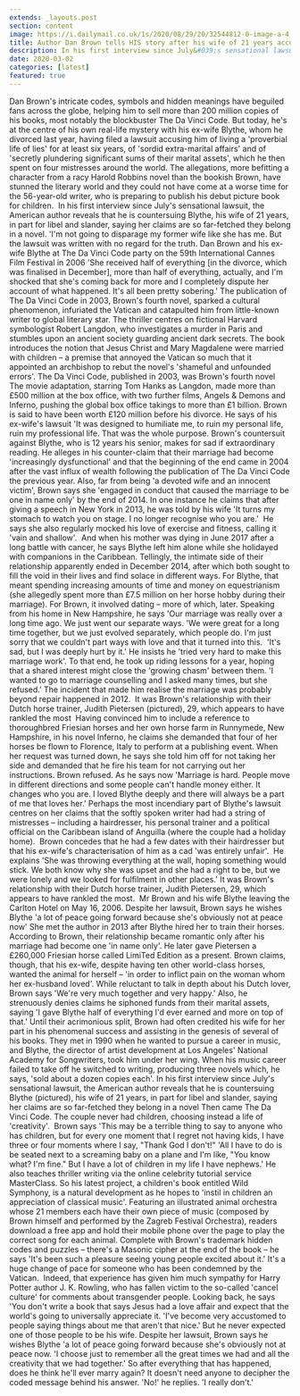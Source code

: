 ```yaml
---
extends: _layouts.post
section: content
image: https://i.dailymail.co.uk/1s/2020/08/29/20/32544812-0-image-a-4_1598729572585.jpg 
title: Author Dan Brown tells HIS story after his wife of 21 years accused him of a secret &#039;life of lies&#039; 
description: In his first interview since July&#039;s sensational lawsuit, the American author Dan Brown reveals that he is countersuing Blythe, his wife of 21 years, in part for libel and slander. 
date: 2020-03-02 
categories: [latest] 
featured: true 
--- 
```

Dan Brown&#039;s intricate codes, symbols and hidden meanings have beguiled fans across the globe, helping him to sell more than 200 million copies of his books, most notably the blockbuster The Da Vinci Code.
But today, he&#039;s at the centre of his own real-life mystery with his ex-wife Blythe, whom he divorced last year, having filed a lawsuit accusing him of living a &#039;proverbial life of lies&#039; for at least six years, of &#039;sordid extra-marital affairs&#039; and of &#039;secretly plundering significant sums of their marital assets&#039;, which he then spent on four mistresses around the world.
The allegations, more befitting a character from a racy Harold Robbins novel than the bookish Brown, have stunned the literary world and they could not have come at a worse time for the 56-year-old writer, who is preparing to publish his debut picture book for children.&nbsp;
In his first interview since July&#039;s sensational lawsuit, the American author reveals that he is countersuing Blythe, his wife of 21 years, in part for libel and slander, saying her claims are so far-fetched they belong in a novel.
&#039;I&#039;m not going to disparage my former wife like she has me. But the lawsuit was written with no regard for the truth.
Dan Brown and his ex-wife Blythe at The Da Vinci Code party on the 59th International Cannes Film Festival in 2006
&#039;She received half of everything [in the divorce, which was finalised in December], more than half of everything, actually, and I&#039;m shocked that she&#039;s coming back for more and I completely dispute her account of what happened. It&#039;s all been pretty sobering.&#039;
The publication of The Da Vinci Code in 2003, Brown&#039;s fourth novel, sparked a cultural phenomenon, infuriated the Vatican and catapulted him from little-known writer to global literary star.
The thriller centres on fictional Harvard symbologist Robert Langdon, who investigates a murder in Paris and stumbles upon an ancient society guarding ancient dark secrets.
The book introduces the notion that Jesus Christ and Mary Magdalene were married with children &ndash; a premise that annoyed the Vatican so much that it appointed an archbishop to rebut the novel&#039;s &#039;shameful and unfounded errors&#039;.
 The Da Vinci Code, published in 2003, was Brown&#039;s fourth novel
The movie adaptation, starring Tom Hanks as Langdon, made more than &pound;500 million at the box office, with two further films, Angels &amp; Demons and Inferno, pushing the global box office takings to more than &pound;1 billion.
Brown is said to have been worth &pound;120 million before his divorce.
He says of his ex-wife&#039;s lawsuit &#039;It was designed to humiliate me, to ruin my personal life, ruin my professional life. That was the whole purpose. Brown&#039;s countersuit against Blythe, who is 12 years his senior, makes for sad if extraordinary reading.
He alleges in his counter-claim that their marriage had become &#039;increasingly dysfunctional&#039; and that the beginning of the end came in 2004 after the vast influx of wealth following the publication of The Da Vinci Code the previous year.
Also, far from being &#039;a devoted wife and an innocent victim&#039;, Brown says she &#039;engaged in conduct that caused the marriage to be one in name only&#039; by the end of 2014.
In one instance he claims that after giving a speech in New York in 2013, he was told by his wife &#039;It turns my stomach to watch you on stage. I no longer recognise who you are.&#039;&nbsp;
He says she also regularly mocked his love of exercise and fitness, calling it &#039;vain and shallow&#039;.&nbsp;
And when his mother was dying in June 2017 after a long battle with cancer, he says Blythe left him alone while she holidayed with companions in the Caribbean.
Tellingly, the intimate side of their relationship apparently ended in December 2014, after which both sought to fill the void in their lives and find solace in different ways.
For Blythe, that meant spending increasing amounts of time and money on equestrianism (she allegedly spent more than &pound;7.5 million on her horse hobby during their marriage). For Brown, it involved dating &ndash; more of which, later.
Speaking from his home in New Hampshire, he says &#039;Our marriage was really over a long time ago. We just went our separate ways.
&#039;We were great for a long time together, but we just evolved separately, which people do. I&#039;m just sorry that we couldn&#039;t part ways with love and that it turned into this.&nbsp;
&#039;It&#039;s sad, but I was deeply hurt by it.&#039; He insists he &#039;tried very hard to make this marriage work&#039;.
To that end, he took up riding lessons for a year, hoping that a shared interest might close the &#039;growing chasm&#039; between them. &#039;I wanted to go to marriage counselling and I asked many times, but she refused.&#039;
The incident that made him realise the marriage was probably beyond repair happened in 2012.&nbsp;
It was Brown&#039;s relationship with their Dutch horse trainer, Judith Pietersen (pictured), 29, which appears to have rankled the most&nbsp;
Having convinced him to include a reference to thoroughbred Friesian horses and her own horse farm in Runnymede, New Hampshire, in his novel Inferno, he claims she demanded that four of her horses be flown to Florence, Italy to perform at a publishing event.
When her request was turned down, he says she told him off for not taking her side and demanded that he fire his team for not carrying out her instructions.
Brown refused. As he says now &#039;Marriage is hard. People move in different directions and some people can&#039;t handle money either. It changes who you are. I loved Blythe deeply and there will always be a part of me that loves her.&#039;
Perhaps the most incendiary part of Blythe&#039;s lawsuit centres on her claims that the softly spoken writer had had a string of mistresses &ndash; including a hairdresser, his personal trainer and a political official on the Caribbean island of Anguilla (where the couple had a holiday home).&nbsp;
Brown concedes that he had a few dates with their hairdresser but that his ex-wife&#039;s characterisation of him as a cad &#039;was entirely unfair&#039;.&nbsp;
He explains &#039;She was throwing everything at the wall, hoping something would stick. We both know why she was upset and she had a right to be, but we were lonely and we looked for fulfilment in other places.&#039;
It was Brown&#039;s relationship with their Dutch horse trainer, Judith Pietersen, 29, which appears to have rankled the most.&nbsp;
Mr Brown and his wife Blythe leaving the Carlton Hotel on May 16, 2006.&nbsp;Despite her lawsuit, Brown says he wishes Blythe &#039;a lot of peace going forward because she&#039;s obviously not at peace now&#039;
She met the author in 2013 after Blythe hired her to train their horses. According to Brown, their relationship became romantic only after his marriage had become one &#039;in name only&#039;.
He later gave Pietersen a &pound;260,000 Friesian horse called LimiTed Edition as a present.
Brown claims, though, that his ex-wife, despite having ten other world-class horses, wanted the animal for herself &ndash; &#039;in order to inflict pain on the woman whom her ex-husband loved&#039;.
While reluctant to talk in depth about his Dutch lover, Brown says &#039;We&#039;re very much together and very happy.&#039;
Also, he strenuously denies claims he siphoned funds from their marital assets, saying &#039;I gave Blythe half of everything I&#039;d ever earned and more on top of that.&#039;
Until their acrimonious split, Brown had often credited his wife for her part in his phenomenal success and assisting in the genesis of several of his books.
They met in 1990 when he wanted to pursue a career in music, and Blythe, the director of artist development at Los Angeles&#039; National Academy for Songwriters, took him under her wing.
When his music career failed to take off he switched to writing, producing three novels which, he says, &#039;sold about a dozen copies each&#039;.
In his first interview since July&#039;s sensational lawsuit, the American author reveals that he is countersuing Blythe (pictured), his wife of 21 years, in part for libel and slander, saying her claims are so far-fetched they belong in a novel
Then came The Da Vinci Code. The couple never had children, choosing instead a life of &#039;creativity&#039;.&nbsp;
Brown says&nbsp;&#039;This may be a terrible thing to say to anyone who has children, but for every one moment that I regret not having kids, I have three or four moments where I say, &quot;Thank God I don&#039;t!&quot;
&#039;All I have to do is be seated next to a screaming baby on a plane and I&#039;m like, &quot;You know what? I&#039;m fine.&quot; But I have a lot of children in my life I have nephews.&#039;
He also teaches thriller writing via the online celebrity tutorial service MasterClass.
So his latest project, a children&#039;s book entitled Wild Symphony, is a natural development as he hopes to &#039;instil in children an appreciation of classical music&#039;.
Featuring an illustrated animal orchestra whose 21 members each have their own piece of music (composed by Brown himself and performed by the Zagreb Festival Orchestra), readers download a free app and hold their mobile phone over the page to play the correct song for each animal.
Complete with Brown&#039;s trademark hidden codes and puzzles &ndash; there&#039;s a Masonic cipher at the end of the book &ndash; he says &#039;It&#039;s been such a pleasure seeing young people excited about it.&#039;
It&#039;s a huge change of pace for someone who has been condemned by the Vatican.&nbsp;
Indeed, that experience has given him much sympathy for Harry Potter author J. K. Rowling, who has fallen victim to the so-called &#039;cancel culture&#039; for comments about transgender people.
Looking back, he says &#039;You don&#039;t write a book that says Jesus had a love affair and expect that the world&#039;s going to universally appreciate it.
&#039;I&#039;ve become very accustomed to people saying things about me that aren&#039;t that nice.&#039; But he never expected one of those people to be his wife.
Despite her lawsuit, Brown says he wishes Blythe &#039;a lot of peace going forward because she&#039;s obviously not at peace now.
&#039;I choose just to remember all the great times we had and all the creativity that we had together.&#039;
So after everything that has happened, does he think he&#039;ll ever marry again? It doesn&#039;t need anyone to decipher the coded message behind his answer. &#039;No!&#039; he replies. &#039;I really don&#039;t.&#039;